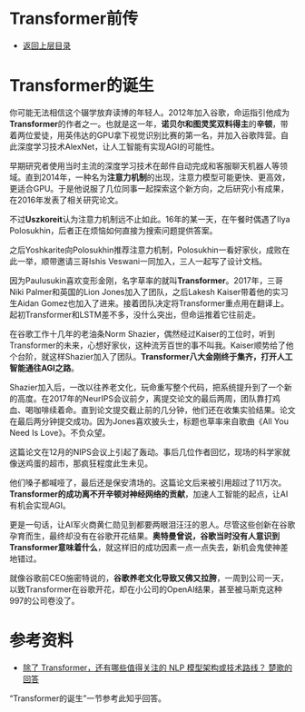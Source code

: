 # Transformer前传

* [返回上层目录](../transformer.md)



# Transformer的诞生

你可能无法相信这个辍学放弃读博的年轻人。2012年加入谷歌，命运指引他成为**Transformer**的作者之一。也就是这一年，**诺贝尔和图灵奖双料得主**的**辛顿**，带着两位爱徒，用英伟达的GPU拿下视觉识别比赛的第一名，并加入谷歌阵营。自此深度学习技术AlexNet，让人工智能有实现AGI的可能性。

早期研究者使用当时主流的深度学习技术在邮件自动完成和客服聊天机器人等领域。直到2014年，一种名为**注意力机制**的出现，注意力模型可能更快、更高效，更适合GPU。于是他说服了几位同事一起探索这个新方向，之后研究小有成果，在2016年发表了相关研究论文。

不过**Uszkoreit**认为注意力机制远不止如此。16年的某一天，在午餐时偶遇了Ilya Polosukhin，后者正在烦恼如何直接为搜索问题提供答案。

之后Yoshkarite向Polosukhin推荐注意力机制，Polosukhin一看好家伙，成败在此一举，顺带邀请三哥Ishis Veswani一同加入，三人一起写了设计文档。

因为Paulusukin喜欢变形金刚，名字草率的就叫**Transformer**。2017年，三哥Niki Palmer和英国的Lion Jones加入了团队，之后Lakesh Kaiser带着他的实习生Aidan Gomez也加入了进来。接着团队决定将Transformer重点用在翻译上。起初Transformer和LSTM差不多，没什么突出，但命运推着它往前走。

在谷歌工作十几年的老油条Norm Shazier，偶然经过Kaiser的工位时，听到Transformer的未来，心想好家伙，这种流芳百世的事不叫我。Kaiser顺势给了他个台阶，就这样Shazier加入了团队。**Transformer八大金刚终于集齐，打开人工智能通往AGI之路**。

Shazier加入后，一改以往养老文化，玩命重写整个代码，把系统提升到了一个新的高度。在2017年的NeurIPS会议前夕，离提交论文的最后两周，团队靠打鸡血、喝咖啡续着命。直到论文提交截止前的几分钟，他们还在收集实验结果。论文在最后两分钟提交成功。因为Jones喜欢披头士，标题也草率来自歌曲《All You Need Is Love》。不负众望。

这篇论文在12月的NIPS会议上引起了轰动。事后几位作者回忆，现场的科学家就像送鸡蛋的超市，那疯狂程度此生未见。

他们嗓子都喊哑了，最后还是保安清场的。这篇论文后来被引用超过了11万次。**Transformer的成功离不开辛顿对神经网络的贡献**，加速人工智能的起点，让AI有机会实现AGI。

更是一句话，让AI军火商黄仁勋见到都要两眼泪汪汪的恩人。尽管这些创新在谷歌孕育而生，最终却没有在谷歌开花结果。**奥特曼曾说，谷歌当时没有人意识到Transformer意味着什么**，就这样旧的成功因素一点一点失去，新机会鬼使神差地错过。

就像谷歌前CEO施密特说的，**谷歌养老文化导致又佛又拉胯**，一周到公司一天，以致Transformer在谷歌开花，却在小公司的OpenAI结果，甚至被马斯克这种997的公司卷没了。



# 参考资料

* [除了 Transformer，还有哪些值得关注的 NLP 模型架构或技术路线？ 楚歌的回答](https://www.zhihu.com/question/1957039735286535291/answer/1957182944918606984)

“Transformer的诞生”一节参考此知乎回答。

